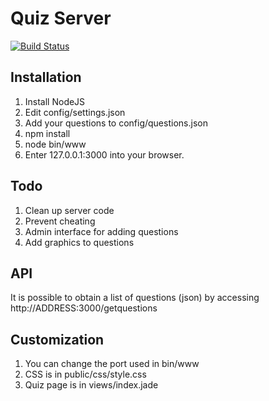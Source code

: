 # Quiz Server
[![Build Status](https://travis-ci.org/michaelrausch/Quiz-Server.svg?branch=master)](https://travis-ci.org/michaelrausch/Quiz-Server)

## Installation
1. Install NodeJS
2. Edit config/settings.json
3. Add your questions to config/questions.json
4. npm install
5. node bin/www
6. Enter 127.0.0.1:3000 into your browser.


## Todo
1. Clean up server code
2. Prevent cheating
3. Admin interface for adding questions
4. Add graphics to questions

## API
It is possible to obtain a list of questions (json) by accessing http://ADDRESS:3000/getquestions

## Customization 
1. You can change the port used in bin/www
2. CSS is in public/css/style.css
3. Quiz page is in views/index.jade
